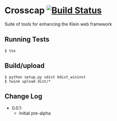 # Crosscap [![Build Status](https://travis-ci.org/corydodt/Crosscap.svg?branch=master)](https://travis-ci.org/corydodt/Crosscap)
Suite of tools for enhancing the Klein web framework


## Running Tests

```
$ tox
```

##  Build/upload

```
$ python setup.py sdist bdist_wininst
$ twine upload dist/*
```

## Change Log

* 0.0.1:
  - Initial pre-alpha
